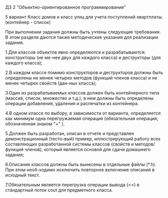 ДЗ 2 "Объектно-ориентированное программирование"

5 вариант Класс домов и класс улиц для учета поступлений квартплаты. (контейнер - список)

При выполнении задания должны быть учтены следующие требования. В этом разделе даются также методические указания для реализации задания.

 1.Для классов объектов явно определяются и разрабатываются: конструкторы (не ме-нее двух для каждого класса) и деструкторы (для каждого класса);

 2.В каждом классе помимо конструкторов и деструкторов должны быть определены не менее четырех методов (функций членов класса) и не менее четырех свойств (дан-ных класса);

 3.Один из разрабатываемых классов должен быть контейнерного типа (массив, список, множество и т.д.), в нем должны быть определены операции добавления, удаления и распечатки из контейнера.

 4.В одном классе по выбору, в зависимости от варианта, определяется как минимум одна перегружаемая операция (обязательная операция, обозначенная знаком "+" ).

 5.Должен быть разработан, описан в отчете и представлен демонстрационный (тесто-вый) пример, иллюстрирующий работу всех составляющих разработанной системы классов (свойств и методов/функций членов), который является основой для сдачи домашнего задания;

 6.Описания классов должны быть вынесены в отдельные файлы (*.h). При этом необ-ходимо исключить повторное включение описаний в исходный текст.

 7.Обязательным является перегрузка операции вывода (<<) в стандартный поток cout для предметного класса.
